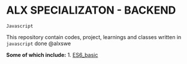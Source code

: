 # ALX SPECIALIZATON - BACKEND

`Javascript`

This repository contain codes, project, learnings and classes written in `javascript` done @alxswe

**Some of which include:**
    1. [ES6_basic](/alx-backend-javascript/0x00-ES6_basic)
